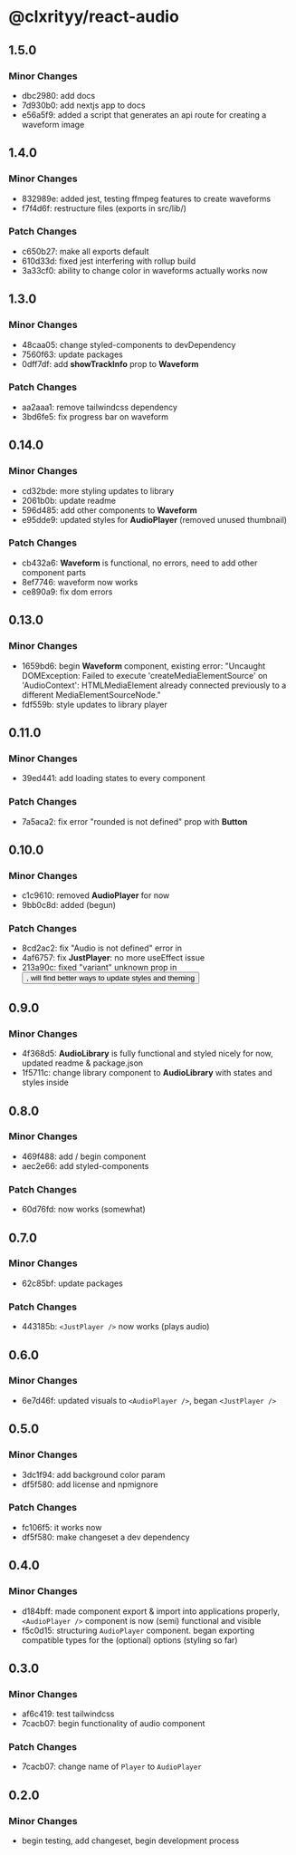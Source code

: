 # @clxrityy/react-audio

## 1.5.0

### Minor Changes

-   dbc2980: add docs
-   7d930b0: add nextjs app to docs
-   e56a5f9: added a script that generates an api route for creating a waveform image

## 1.4.0

### Minor Changes

-   832989e: added jest, testing ffmpeg features to create waveforms
-   f7f4d6f: restructure files (exports in src/lib/)

### Patch Changes

-   c650b27: make all exports default
-   610d33d: fixed jest interfering with rollup build
-   3a33cf0: ability to change color in waveforms actually works now

## 1.3.0

### Minor Changes

-   48caa05: change styled-components to devDependency
-   7560f63: update packages
-   0dff7df: add **showTrackInfo** prop to **Waveform**

### Patch Changes

-   aa2aaa1: remove tailwindcss dependency
-   3bd6fe5: fix progress bar on waveform

## 0.14.0

### Minor Changes

-   cd32bde: more styling updates to library
-   2061b0b: update readme
-   596d485: add other components to **Waveform**
-   e95dde9: updated styles for **AudioPlayer** (removed unused thumbnail)

### Patch Changes

-   cb432a6: **Waveform** is functional, no errors, need to add other component parts
-   8ef7746: waveform now works
-   ce890a9: fix dom errors

## 0.13.0

### Minor Changes

-   1659bd6: begin **Waveform** component, existing error: "Uncaught DOMException: Failed to execute 'createMediaElementSource' on 'AudioContext': HTMLMediaElement already connected previously to a different MediaElementSourceNode."
-   fdf559b: style updates to library player

## 0.11.0

### Minor Changes

-   39ed441: add loading states to every component

### Patch Changes

-   7a5aca2: fix error "rounded is not defined" prop with **Button**

## 0.10.0

### Minor Changes

-   c1c9610: removed **AudioPlayer** for now
-   9bb0c8d: added (begun) **<AudioPlayer />**

### Patch Changes

-   8cd2ac2: fix "Audio is not defined" error in **<JustPlayer />**
-   4af6757: fix **JustPlayer**: no more useEffect issue
-   213a90c: fixed "variant" unknown prop in **<Button />**, will find better ways to update styles and theming

## 0.9.0

### Minor Changes

-   4f368d5: **AudioLibrary** is fully functional and styled nicely for now, updated readme & package.json
-   1f5711c: change library component to **AudioLibrary** with states and styles inside

## 0.8.0

### Minor Changes

-   469f488: add / begin <LibraryPlayer /> component
-   aec2e66: add styled-components

### Patch Changes

-   60d76fd: <LibraryPlayer /> now works (somewhat)

## 0.7.0

### Minor Changes

-   62c85bf: update packages

### Patch Changes

-   443185b: `<JustPlayer />` now works (plays audio)

## 0.6.0

### Minor Changes

-   6e7d46f: updated visuals to `<AudioPlayer />`, began `<JustPlayer />`

## 0.5.0

### Minor Changes

-   3dc1f94: add background color param
-   df5f580: add license and npmignore

### Patch Changes

-   fc106f5: it works now
-   df5f580: make changeset a dev dependency

## 0.4.0

### Minor Changes

-   d184bff: made component export & import into applications properly, `<AudioPlayer />` component is now (semi) functional and visible
-   f5c0d15: structuring `AudioPlayer` component. began exporting compatible types for the (optional) options (styling so far)

## 0.3.0

### Minor Changes

-   af6c419: test tailwindcss
-   7cacb07: begin functionality of audio component

### Patch Changes

-   7cacb07: change name of `Player` to `AudioPlayer`

## 0.2.0

### Minor Changes

-   begin testing, add changeset, begin development process
